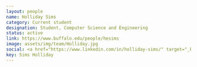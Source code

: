 ```yaml
---
layout: people
name: Holliday Sims
category: Current student
designation: Student, Computer Science and Engineering
status: active
link: https://www.buffalo.edu/people/hesims
image: assets/img/team/Holliday.jpg
social: <a href="https://www.linkedin.com/in/holliday-sims/" target="_blank"><i class="icofont-linkedin"></i></a><a href="mailto:hesims@buffalo.edu" target="_blank"><i class="icofont-email"></i></a>
key: Sims Holliday
---
```


